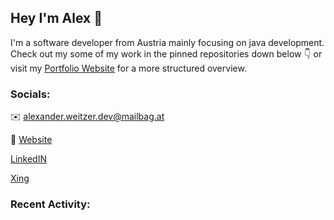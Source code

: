 ## Hey I'm Alex  :wave:
I'm a software developer from Austria mainly focusing on java development.
Check out my some of my work in the pinned repositories down below :point_down: or visit my [Portfolio Website]() for a more structured overview. 


### Socials:

 :envelope: alexander.weitzer.dev@mailbag.at
 
 :newspaper: [Website]() 
 
[LinkedIN](https://www.linkedin.com/in/alexander-weitzer-6965761bb)
 
[Xing](https://www.xing.com/profile/Alexander_Weitzer/cv)
 
 ### Recent Activity:
 
 <!--GITHUB_ACTIVITY:{"rows": 5, "raw": true}-->

